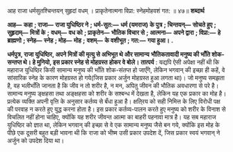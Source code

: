 

आह राजा धर्मसुतश्चिन्तयन् सुहृदां वधम् । प्राकृतेनात्मना विप्रा: स्नेहमोहवशं गत: ॥ ४७॥ **शब्दार्थ** 

**आह—** **कहा** **; राजा—** **राजा युधिष्ठिर ने** **; धर्म-सुत:—** **धर्म (यमराज) के पुत्र** **; चिन्तयन्—** **सोचते हुए** **; सुहृदाम्—** **मित्रों के** **;** **वधम्—** **वध को** **; प्राकृतेन—** **भौतिक विचार से** **; आत्मना—** **अपने द्वारा** **; विप्रा:—** **हे ब्राह्मणो** **; स्नेह—** **स्नेह** **; मोह—** **मोह** **;** **वशम्—** **के वशीभूत** **; गत:—** **गया हुआ।** **.** 

**धर्मपुत्र, राजा युधिष्ठिर, अपने मित्रों की मृत्यु से अभिभूत थे और सामान्य** **भौतिकतावादी मनुष्य की भाँति शोक-सन्तप्त थे। हे मुनियो, इस प्रकार स्नेह से मोहग्रस्त** **होकर वे बोले।** **तात्पर्य** : यद्यपि ऐसी अपेक्षा नहीं थी कि महाराज युधिष्ठिर किसी सामान्य मनुष्य की भाँति शोक-संतप्त हो जाएँगे, लेकिन भगवान् की इच्छा ही कहें, वे सांसारिक स्नेह के कारण मोहग्रस्त हो गये(जिस प्रकार अर्जुन मोहग्रस्त हुआ लगता था)। जो मनुष्य समझता है, वह भलीभाँति जानता है कि जीव न तो शरीर है, न मन, अपितु जीवन की भौतिक अवधारणा से परे है। सामान्य मनुष्य ङ्क्षहसा तथा अङ्क्षहसा को शरीर के सश्बन्ध में देखता है, लेकिन यह एक प्रकार का मोह है। प्रत्येक व्यक्ति अपनी वृत्ति के अनुसार कर्तव्य से बँधा हुआ है। क्षति्रय को सही निमित्त के लिए विरोधी पक्ष की परवाह न करते हुए युद्ध करना होता है। इस प्रकार कर्तव्य-पालन करते हुए मनुष्य को शरीर के विनाश से विचलित नहीं होना चाहिए, क्योंकि यह शरीर जीवन्त आत्मा का बाहरी पहनावा मात्र है। यह सब महाराज युधिष्ठिर को ज्ञात था, लेकिन भगवान् की इच्छा से वे एक सामान्य मनुष्य जैसे बन गये, क्योंकि इस मोह के पीछे एक दूसरी बहुत बड़ी भावना थी कि राजा को भीष्म उसी प्रकार उपदेश दें, जिस प्रकार स्वयं भगवान् ने अर्जुन को उपदेश दिया था। 